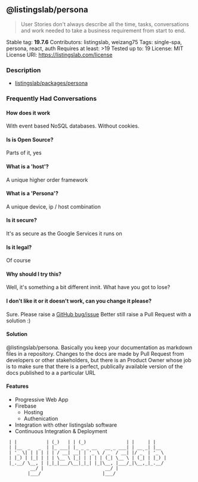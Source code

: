 ## @listingslab/persona

> User Stories don't always describe all the time, tasks, conversations and work needed to take a business requirement from start to end.

Stable tag: **19.7.6**
Contributors: listingslab, weizang75
Tags: single-spa, persona, react, auth
Requires at least: >19
Tested up to: 19
License: MIT
License URI: https://listingslab.com/license

### Description

-   [listingslab/packages/persona](https://listingslab.com/packages/persona)

### Frequently Had Conversations

#### How does it work

With event based NoSQL databases. Without cookies.

#### Is is Open Source?

Parts of it, yes

#### What is a 'host'?

A unique higher order framework

#### What is a 'Persona'?

A unique device, ip / host combination

#### Is it secure?

It's as secure as the Google Services it runs on

#### Is it legal?

Of course

#### Why should I try this?

Well, it's something a bit different innit.
What have you got to lose?

#### I don't like it or it doesn't work, can you change it please?

Sure. Please raise a [GitHub bug/issue](https://github.com/listingslab-software/hof/issues/new?assignees=listingslab&labels=&template=bug_report.md&title=Bug+report)
Better still raise a Pull Request with a solution :)

#### Solution

@listingslab/persona. Basically you keep your documentation as markdown files in a repository. Changes to the docs are made by Pull Request from developers or other stakeholders, but there is an Product Owner whose job is to make sure that there is a perfect, publically available version of the docs published to a a particular URL

#### Features

-   Progressive Web App
-   Firebase
    -   Hosting
    -   Authenication
-   Integration with other listingslab software
-   Continuous Integration & Deployment

```
 | |           | (_)   | | (_)               | |     | |
 | |__  _   _  | |_ ___| |_ _ _ __   __ _ ___| | __ _| |__
 | '_ \| | | | | | / __| __| | '_ \ / _` / __| |/ _` | '_ \
 | |_) | |_| | | | \__ \ |_| | | | | (_| \__ \ | (_| | |_) |
 |_.__/ \__, | |_|_|___/\__|_|_| |_|\__, |___/_|\__,_|_.__/
         __/ |                       __/ |
        |___/                       |___/
```
